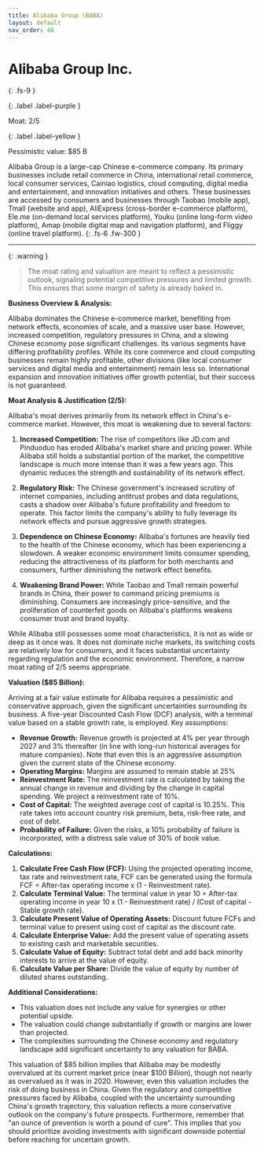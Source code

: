 ```yaml
---
title: Alibaba Group (BABA)
layout: default
nav_order: 46
---
```


# Alibaba Group Inc.
{: .fs-9 }

{: .label .label-purple }

Moat: 2/5

{: .label .label-yellow }

Pessimistic value: $85 B

Alibaba Group is a large-cap Chinese e-commerce company. Its primary businesses include retail commerce in China, international retail commerce, local consumer services, Cainiao logistics, cloud computing, digital media and entertainment, and innovation initiatives and others. These businesses are accessed by consumers and businesses through Taobao (mobile app), Tmall (website and app), AliExpress (cross-border e-commerce platform), Ele.me (on-demand local services platform), Youku (online long-form video platform), Amap (mobile digital map and navigation platform), and Fliggy (online travel platform).
{: .fs-6 .fw-300 }

---

{: .warning } 
>The moat rating and valuation are meant to reflect a pessimistic outlook, signaling potential competitive pressures and limited growth. This ensures that some margin of safety is already baked in.

**Business Overview & Analysis:**

Alibaba dominates the Chinese e-commerce market, benefiting from network effects, economies of scale, and a massive user base. However, increased competition, regulatory pressures in China, and a slowing Chinese economy pose significant challenges. Its various segments have differing profitability profiles. While its core commerce and cloud computing businesses remain highly profitable, other divisions (like local consumer services and digital media and entertainment) remain less so. International expansion and innovation initiatives offer growth potential, but their success is not guaranteed.

**Moat Analysis & Justification (2/5):**

Alibaba's moat derives primarily from its network effect in China's e-commerce market. However, this moat is weakening due to several factors:

1. **Increased Competition:** The rise of competitors like JD.com and Pinduoduo has eroded Alibaba's market share and pricing power.  While Alibaba still holds a substantial portion of the market, the competitive landscape is much more intense than it was a few years ago. This dynamic reduces the strength and sustainability of its network effect.

2. **Regulatory Risk:** The Chinese government's increased scrutiny of internet companies, including antitrust probes and data regulations, casts a shadow over Alibaba's future profitability and freedom to operate. This factor limits the company's ability to fully leverage its network effects and pursue aggressive growth strategies.

3. **Dependence on Chinese Economy:** Alibaba's fortunes are heavily tied to the health of the Chinese economy, which has been experiencing a slowdown.  A weaker economic environment limits consumer spending, reducing the attractiveness of its platform for both merchants and consumers, further diminishing the network effect benefits.

4. **Weakening Brand Power:** While Taobao and Tmall remain powerful brands in China, their power to command pricing premiums is diminishing.  Consumers are increasingly price-sensitive, and the proliferation of counterfeit goods on Alibaba's platforms weakens consumer trust and brand loyalty. 

While Alibaba still possesses some moat characteristics, it is not as wide or deep as it once was. It does not dominate niche markets, its switching costs are relatively low for consumers, and it faces substantial uncertainty regarding regulation and the economic environment. Therefore, a narrow moat rating of 2/5 seems appropriate.

**Valuation ($85 Billion):**

Arriving at a fair value estimate for Alibaba requires a pessimistic and conservative approach, given the significant uncertainties surrounding its business.  A five-year Discounted Cash Flow (DCF) analysis, with a terminal value based on a stable growth rate, is employed.  Key assumptions:

* **Revenue Growth:** Revenue growth is projected at 4% per year through 2027 and 3% thereafter (in line with long-run historical averages for mature companies). Note that even this is an aggressive assumption given the current state of the Chinese economy.
* **Operating Margins:** Margins are assumed to remain stable at 25%
* **Reinvestment Rate:** The reinvestment rate is calculated by taking the annual change in revenue and dividing by the change in capital spending. We project a reinvestment rate of 10%.
* **Cost of Capital:**  The weighted average cost of capital is 10.25%. This rate takes into account country risk premium, beta, risk-free rate, and cost of debt.
* **Probability of Failure:** Given the risks, a 10% probability of failure is incorporated, with a distress sale value of 30% of book value.

**Calculations:**

1. **Calculate Free Cash Flow (FCF):** Using the projected operating income, tax rate and reinvestment rate, FCF can be generated using the formula FCF = After-tax operating income x (1 - Reinvestment rate).
2. **Calculate Terminal Value:** The terminal value in year 10 = After-tax operating income in year 10 x (1 - Reinvestment rate) / (Cost of capital - Stable growth rate).
3. **Calculate Present Value of Operating Assets:** Discount future FCFs and terminal value to present using cost of capital as the discount rate.
4. **Calculate Enterprise Value:** Add the present value of operating assets to existing cash and marketable securities.
5. **Calculate Value of Equity:** Subtract total debt and add back minority interests to arrive at the value of equity.
6. **Calculate Value per Share:** Divide the value of equity by number of diluted shares outstanding.

**Additional Considerations:**

* This valuation does not include any value for synergies or other potential upside.  
* The valuation could change substantially if growth or margins are lower than projected.  
*  The complexities surrounding the Chinese economy and regulatory landscape add significant uncertainty to any valuation for BABA.

This valuation of $85 billion implies that Alibaba may be modestly overvalued at its current market price (near $100 Billion), though not nearly as overvalued as it was in 2020. However, even this valuation includes the risk of doing business in China. Given the regulatory and competitive pressures faced by Alibaba, coupled with the uncertainty surrounding China's growth trajectory, this valuation reflects a more conservative outlook on the company's future prospects. Furthermore, remember that "an ounce of prevention is worth a pound of cure". This implies that you should prioritize avoiding investments with significant downside potential before reaching for uncertain growth.